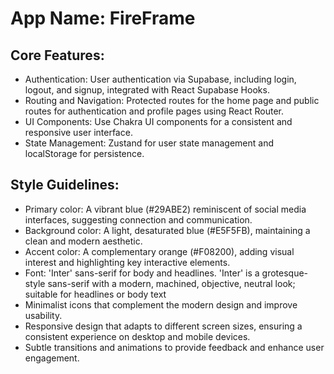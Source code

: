 # **App Name**: FireFrame

## Core Features:

- Authentication: User authentication via Supabase, including login, logout, and signup, integrated with React Supabase Hooks.
- Routing and Navigation: Protected routes for the home page and public routes for authentication and profile pages using React Router.
- UI Components: Use Chakra UI components for a consistent and responsive user interface.
- State Management: Zustand for user state management and localStorage for persistence.

## Style Guidelines:

- Primary color: A vibrant blue (#29ABE2) reminiscent of social media interfaces, suggesting connection and communication.
- Background color: A light, desaturated blue (#E5F5FB), maintaining a clean and modern aesthetic.
- Accent color: A complementary orange (#F08200), adding visual interest and highlighting key interactive elements.
- Font: 'Inter' sans-serif for body and headlines. 'Inter' is a grotesque-style sans-serif with a modern, machined, objective, neutral look; suitable for headlines or body text
- Minimalist icons that complement the modern design and improve usability.
- Responsive design that adapts to different screen sizes, ensuring a consistent experience on desktop and mobile devices.
- Subtle transitions and animations to provide feedback and enhance user engagement.